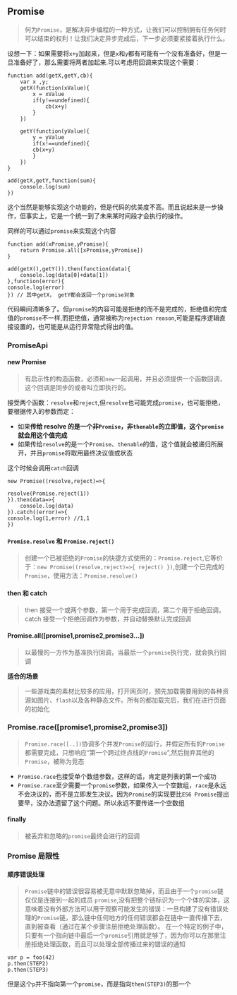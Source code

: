 ## Promise

> 何为`Promise`，是解决异步编程的一种方式，让我们可以控制拥有任务何时可以结束的权利！让我们决定异步完成后，下一步必须要紧接着执行什么。

设想一下：如果需要将`x+y`加起来，但是`x`和`y`都有可能有一个没有准备好，但是一旦准备好了，那么需要将两者加起来.可以考虑用回调来实现这个需要：

```
function add(getX,getY,cb){
	var x ,y;
	getX(function(xValue){
		x = xValue
		if(y!==undefined){
			cb(x+y)
		}
	})

	getY(function(yValue){
		y = yValue
		if(x!==undefined){
		cb(x+y)
		}
	})
}

add(getX,getY,function(sum){
	console.log(sum)
})
```

这个当然是能够实现这个功能的，但是代码的优美度不高。而且说起来是一步操作，但事实上，它是一个统一到了未来某时间段才会执行的操作。

同样的可以通过`promise`来实现这个内容

```
function add(xPromise,yPromise){
	return Promise.all([xPromise,yPromise])
}

add(getX(),getY()).then(function(data){
	console.log(data[0]+data[1])
},function(error){
console.log(error)
}) // 其中getX， getY都会返回一个promise对象
```

代码瞬间清晰多了。但`promise`的内容可能是拒绝的而不是完成的，拒绝值和完成值的`promise`不一样,而拒绝值，通常被称为`rejection reason`,可能是程序逻辑直接设置的，也可能是从运行异常隐式得出的值。

### PromiseApi

#### new Promise

> 有启示性的构造函数，必须和`new`一起调用，并且必须提供一个函数回调，这个回调是同步的或者叫立即执行的。

接受两个函数：`resolve`和`reject`,但`resolve`也可能完成`promise`，也可能拒绝，要根据传入的参数而定：

- 如果**传给 resolve 的是一个非`Promise`，非`thenable`的立即值，这个`promise`就会用这个值完成**
- 如果传给`resolve`的是一个`Promise`、`thenable`的值，这个值就会被递归所展开，并且`promise`将取用最终决议值或状态

这个时候会调用`catch`回调

```
new Promise((resolve,reject)=>{

resolve(Promise.reject(1))
}).then(data=>{
    console.log(data)
}).catch((error)=>{
console.log(1,error) //1,1
})
```

#### `Promise.resolve` 和 `Promise.reject()`

> 创建一个已被拒绝的`Promise`的快捷方式使用的：`Promise.reject`,它等价于：`new Promise((resolve,reject)=>{ reject() })`,创建一个已完成的`Promise`，使用方法：`Promise.resolve()`

#### then 和 catch

> then 接受一个或两个参数，第一个用于完成回调，第二个用于拒绝回调，
> catch 接受一个拒绝回调作为参数，并自动替换默认完成回调

#### Promise.all([promise1,promise2,promise3...])

> 以最慢的一方作为基准执行回调，当最后一个`promise`执行完，就会执行回调

**适合的场景**

> 一些游戏类的素材比较多的应用，打开网页时，预先加载需要用到的各种资源如图片、`flash`以及各种静态文件。所有的都加载完后，我们在进行页面的初始化

### Promise.race([promise1,promise2,promise3])

> `Promise.race([..])`协调多个并发`Promise`的运行，并假定所有的`Promise`都需要完成，只想响应“第一个跨过终点线的`Promise`”,然后抛弃其他的`Promise`，被称为竞态

- `Promise.race`也接受单个数组参数，这样的话，肯定是列表的第一个成功
- `Promise.race`至少需要一个`promise`参数，如果传入一个空数组，`race`是永远不会决议的，而不是立即发生决议。因为`Promise`的实现要比`ES6 Promise`提出要早，没办法遗留了这个问题。所以永远不要传递一个空数组

#### finally

> 被丢弃和忽略的`promise`最终会进行的回调

### Promise 局限性

#### 顺序错误处理

> `Promise`链中的错误很容易被无意中默默忽略掉，而且由于一个`promise`链仅仅是连接到一起的成员 `promise`,没有把整个链标识为一个个体的实体，这意味着没有外部方法可以用于观察可能发生的错误：一旦构建了没有错误处理的`Promise`链，那么链中任何地方的任何错误都会在链中一直传播下去，直到被查看（通过在某个步骤注册拒绝处理函数）。
> 在一个特定的例子中，只要有一个指向链中最后一个`promise`引用就足够了，因为你可以在那里注册拒绝处理函数，而且可以处理全部传播过来的错误的通知

```
var p = foo(42)
p.then(STEP2)
p.then(STEP3)
```

但是这个`p`并不指向第一个`promise`，而是指向`then(STEP3)`的那一个
